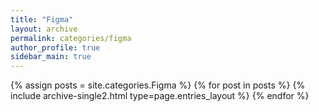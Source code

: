 ```yaml
---
title: "Figma"
layout: archive
permalink: categories/figma
author_profile: true
sidebar_main: true
---
```


{% assign posts = site.categories.Figma %}
{% for post in posts %} {% include archive-single2.html type=page.entries_layout %} {% endfor %}
